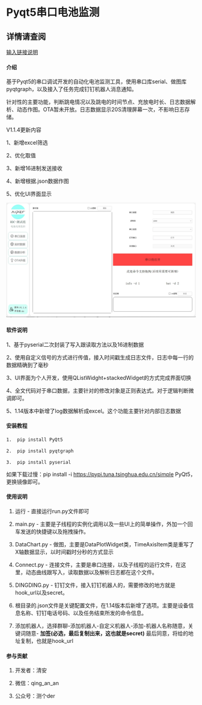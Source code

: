 # Pyqt5串口电池监测

## 详情请查阅
[输入链接说明](http://自动化电池监测使用教程V1.15版.md)

#### 介绍
基于Pyqt5的串口调试开发的自动化电池监测工具，使用串口库serial、做图库pyqtgraph，以及接入了任务完成钉钉机器人消息通知。

针对性的主要功能，判断跳电情况以及跳电的时间节点、充放电时长、日志数据解析、动态作图。OTA暂未开放。日志数据显示20S清理屏幕一次，不影响日志存储。

V1.1.4更新内容

1、新增excel筛选

2、优化取值

3、新增16进制发送接收

4、新增根据.json数据作图

5、优化UI界面显示


![输入图片说明](UI/images/img.webp)


#### 软件说明
1、基于pyserial二次封装了写入跟读取方法以及16进制数据

2、使用自定义信号的方式进行传值，接入时间戳生成日志文件，日志中每一行的数据精确到了毫秒

3、UI界面为个人开发，使用QListWidght+stackedWidget的方式完成界面切换

4、全文代码对于串口数据，主要针对的修改对象是正则表达式。对于逻辑判断微调即可。

5、1.14版本中新增了log数据解析成excel。这个功能主要针对内部日志数据


#### 安装教程
```
1.  pip install PyQt5
```
```
2.  pip install pyqtgraph
```
```
3.  pip install pyserial
```

如果下载过慢：pip install -i https://pypi.tuna.tsinghua.edu.cn/simple PyQt5，更换镜像即可。

#### 使用说明

1.  运行 - 直接运行run.py文件即可

2.  main.py - 主要是子线程的实例化调用以及一些UI上的简单操作，外加一个回车发送的快捷键以及拖拽操作。

3.  DataChart.py - 做图，主要是DataPlotWidget类，TimeAxisItem类是重写了X轴数据显示，以时间戳时分秒的方式显示

4.  Connect.py - 连接文件，主要是串口连接，以及子线程的运行文件，在这里，动态曲线跟写入，读取数据以及解析日志都在这个文件。

5.  DINGDING.py - 钉钉文件，接入钉钉机器人的，需要修改的地方就是hook_url以及secret。

6.  根目录的.json文件是关键配置文件，在1.14版本后新增了选项。主要是设备信息名称、钉钉电话号码、以及任务结束所发的命令信息。

7.  添加机器人，选择群聊-添加机器人-自定义机器人-添加-机器人名称随意，关键词随意-  **加签(必选，最后复制出来，这也就是secret)** 最后同意，将给的地址复制，也就是hook_url

#### 参与贡献

1.  开发者：清安

2.  微信：qing_an_an

3.  公众号：测个der
